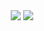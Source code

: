 <div align=center>
  <img src="https://github-readme-stats.vercel.app/api?username=VladOS-0&theme=midnight-purple&show_icons=true&count_private=true" />  
  
  <!--<img width="400"  src="https://github-readme-streak-stats.herokuapp.com/?user=VladOS-0&theme=midnight-purple&hide_border=true" />-->
  
  <img src="https://github-readme-stats.vercel.app/api/top-langs/?username=VladOS-0&theme=midnight-purple&show_icons=true&layout=compact&langs_count=8&exclude_repo=garbage,nvim-config,iced_gif,self-webpage,pages-test,wikigen_out"/>  
</div>
